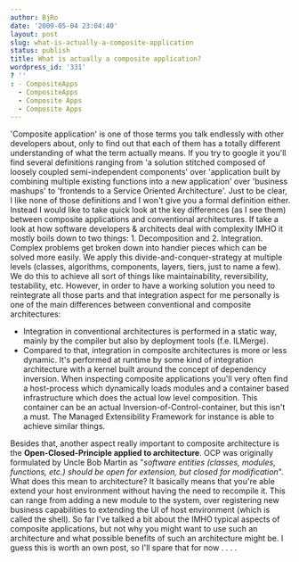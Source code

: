 ```yaml
---
author: BjRo
date: '2009-05-04 23:04:40'
layout: post
slug: what-is-actually-a-composite-application
status: publish
title: What is actually a composite application?
wordpress_id: '331'
? ''
: - CompositeApps
  - CompositeApps
  - Composite Apps
  - Composite Apps
---
```


'Composite application' is one of those terms you talk endlessly with
other developers about, only to find out that each of them has a totally
different understanding of what the term actually means. If you try to
google it you'll find several definitions ranging from 'a solution
stitched composed of loosely coupled semi-independent components' over
'application built by combining multiple existing functions into a new
application' over 'business mashups' to 'frontends to a Service Oriented
Architecture'. Just to be clear, I like none of those definitions and I
won't give you a formal definition either. Instead I would like to take
quick look at the key differences (as I see them) between composite
applications and conventional architectures. If take a look at how
software developers & architects deal with complexity IMHO it mostly
boils down to two things: 1. Decomposition and 2. Integration. Complex
problems get broken down into handier pieces which can be solved more
easily. We apply this divide-and-conquer-strategy at multiple levels
(classes, algorithms, components, layers, tiers, just to name a few). We
do this to achieve all sort of things like maintainability,
reversibility, testability, etc. However, in order to have a working
solution you need to reintegrate all those parts and that integration
aspect for me personally is one of the main differences between
conventional and composite architectures:

-   Integration in conventional architectures is performed in a static
    way, mainly by the compiler but also by deployment tools (f.e.
    ILMerge).
-   Compared to that, integration in composite architectures is more or
    less dynamic. It's performed at runtime by some kind of integration
    architecture with a kernel built around the concept of dependency
    inversion. When inspecting composite applications you'll very often
    find a host-process which dynamically loads modules and a container
    based infrastructure which does the actual low level composition.
    This container can be an actual Inversion-of-Control-container, but
    this isn't a must. The Managed Extensibility Framework for instance
    is able to achieve similar things.

Besides that, another aspect really important to composite architecture
is the **Open-Closed-Principle applied to architecture**. OCP was
originally formulated by Uncle Bob Martin as "*software entities
(classes, modules, functions, etc.) should be open for extension, but
closed for modification*". What does this mean to architecture? It
basically means that you're able extend your host environment without
having the need to recompile it. This can range from adding a new module
to the system, over registering new business capabilities to extending
the UI of host environment (which is called the shell). So far I've
talked a bit about the IMHO typical aspects of composite applications,
but not why you might want to use such an architecture and what possible
benefits of such an architecture might be. I guess this is worth an own
post, so I'll spare that for now . . . .
